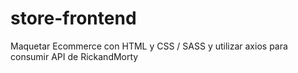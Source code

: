 # store-frontend
Maquetar Ecommerce con HTML y CSS / SASS y utilizar axios para consumir API de RickandMorty
